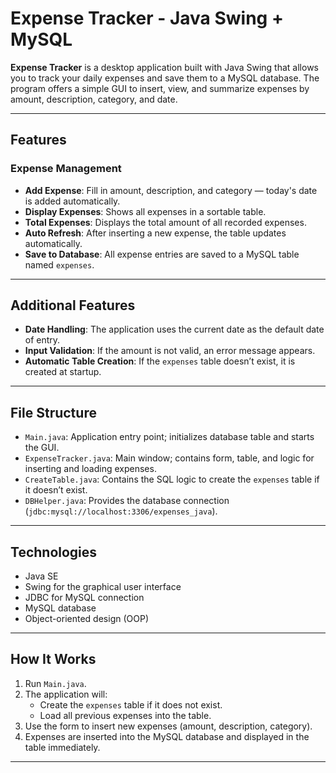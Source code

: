 # Expense Tracker - Java Swing + MySQL

**Expense Tracker** is a desktop application built with Java Swing that allows you to track your daily expenses and save them to a MySQL database. The program offers a simple GUI to insert, view, and summarize expenses by amount, description, category, and date.

---

##  Features

###  Expense Management
- **Add Expense**: Fill in amount, description, and category — today's date is added automatically.
- **Display Expenses**: Shows all expenses in a sortable table.
- **Total Expenses**: Displays the total amount of all recorded expenses.
- **Auto Refresh**: After inserting a new expense, the table updates automatically.
- **Save to Database**: All expense entries are saved to a MySQL table named `expenses`.

---

##  Additional Features

- **Date Handling**: The application uses the current date as the default date of entry.
- **Input Validation**: If the amount is not valid, an error message appears.
- **Automatic Table Creation**: If the `expenses` table doesn’t exist, it is created at startup.

---

##  File Structure

- `Main.java`: Application entry point; initializes database table and starts the GUI.
- `ExpenseTracker.java`: Main window; contains form, table, and logic for inserting and loading expenses.
- `CreateTable.java`: Contains the SQL logic to create the `expenses` table if it doesn’t exist.
- `DBHelper.java`: Provides the database connection (`jdbc:mysql://localhost:3306/expenses_java`).

---

##  Technologies

- Java SE
- Swing for the graphical user interface
- JDBC for MySQL connection
- MySQL database
- Object-oriented design (OOP)

---

##  How It Works

1. Run `Main.java`.
2. The application will:
   - Create the `expenses` table if it does not exist.
   - Load all previous expenses into the table.
3. Use the form to insert new expenses (amount, description, category).
4. Expenses are inserted into the MySQL database and displayed in the table immediately.

---

